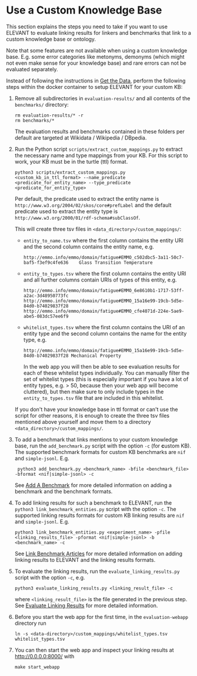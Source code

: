 # Use a Custom Knowledge Base

This section explains the steps you need to take if you want to use ELEVANT to evaluate linking results for linkers and
 benchmarks that link to a custom knowledge base or ontology.
 
Note that some features are not available when using a custom knowledge base. E.g. some error categories like metonyms,
 demonyms (which might not even make sense for your knowledge base) and rare errors can not be evaluated separately.
 
Instead of following the instructions in [Get the Data](../README.md#get-the-data), perform the following steps
 within the docker container to setup ELEVANT for your custom KB:
 
1) Remove all subdirectories in `evaluation-results/` and all contents of the `benchmarks/` directory:
 
       rm evaluation-results/* -r
       rm benchmarks/*
  
    The evaluation results and benchmarks contained in these folders per default are targeted at Wikidata / Wikipedia
    / DBpedia.

2) Run the Python script `scripts/extract_custom_mappings.py` to extract the necessary name and type mappings from your
 KB. For this script to work, your KB must be in the turtle (ttl) format.
 
       python3 scripts/extract_custom_mappings.py <custom_kb_in_ttl_format> --name_predicate <predicate_for_entity_name> --type_predicate <predicate_for_entity_type>
   
    Per default, the predicate used to extract the entity name is `http://www.w3.org/2004/02/skos/core#prefLabel` and
     the default predicate used to extract the entity type is `http://www.w3.org/2000/01/rdf-schema#subClassOf`.
    
    This will create three tsv files in `<data_directory>/custom_mappings/`:
    - `entity_to_name.tsv` where the first column contains the entity URI and the second column contains the entity
     name, e.g.
     
          http://emmo.info/emmo/domain/fatigue#EMMO_c502dbc5-3a11-50c7-baf5-f3ef9c4fe636	Glass Transition Temperature
    - `entity_to_types.tsv` where the first column contains the entity URI and all further columns contain URIs
     of types of this entity, e.g.
     
          http://emmo.info/emmo/domain/fatigue#EMMO_6e8610b1-1717-53ff-a2ac-3d48950773fc	http://emmo.info/emmo/domain/fatigue#EMMO_15a16e99-19cb-5d5e-84d0-b74029837f28  http://emmo.info/emmo/domain/fatigue#EMMO_cfe4071d-224e-5ae9-abe5-083dc57ee6f9

    - `whitelist_types.tsv` where the first column contains the URI of an entity type and the second column contains
     the name for the entity type, e.g.
      
          http://emmo.info/emmo/domain/fatigue#EMMO_15a16e99-19cb-5d5e-84d0-b74029837f28 Mechanical Property
          
         In the web app you will then be able to see evaluation results for each of these whitelist types individually.
         You can manually filter the set of whitelist types (this is especially important if you have a lot of entity
         types, e.g. > 50, because then your web app will become cluttered), but then make sure to only include types in
         the `entity_to_types.tsv` file that are included in this whitelist.
    
    If you don't have your knowledge base in ttl format or can't use the script for other reasons, it is enough to
     create the three tsv files mentioned above yourself and move them to a directory
     `<data_directory>/custom_mappings/`.
     
3) To add a benchmark that links mentions to your custom knowledge base, run the `add_benchmark.py` script with the
 option `-c` (for **c**ustom KB). The supported benchmark formats for custom KB benchmarks are `nif` and `simple-jsonl`. E.g.
 
        python3 add_benchmark.py <benchmark_name> -bfile <benchmark_file> -bformat <nif|simple-jsonl> -c
 
    See [Add A Benchmark](add_benchmark.md) for more detailed information on adding a benchmark and the benchmark
     formats.

4) To add linking results for such a benchmark to ELEVANT, run the `python3 link_benchmark_entities.py` script with the
 option `-c`. The supported linking results formats for custom KB linking results are `nif` and `simple-jsonl`. E.g.
 
       python3 link_benchmark_entities.py <experiment_name> -pfile <linking_results_file> -pformat <nif|simple-jsonl> -b <benchmark_name> -c

    See [Link Benchmark Articles](link_benchmark_articles.md) for more detailed information on adding linking results
     to ELEVANT and the linking results formats.

5) To evaluate the linking results, run the `evaluate_linking_results.py` script with the option `-c`, e.g.

       python3 evaluate_linking_results.py <linking_result_file> -c
   where `<linking_result_file>` is the file generated in the previous step. See 
   [Evaluate Linking Results](evaluate_linking_results.md) for more detailed information.

6) Before you start the web app for the first time, in the `evaluation-webapp` directory run

       ln -s <data-directory>/custom_mappings/whitelist_types.tsv whitelist_types.tsv

7) You can then start the web app and inspect your linking results at <http://0.0.0.0:8000/> with

       make start_webapp
